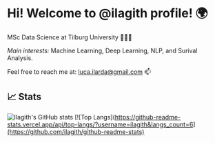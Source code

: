 # Hi! Welcome to @ilagith profile! 🌍 

MSc Data Science at Tilburg University 🦁🇳🇱

*Main interests:*  Machine Learning, Deep Learning, NLP, and Surival Analysis.

Feel free to reach me at: luca.ilarda@gmail.com 📫 

## 📈 Stats

![Ilagith's GitHub stats](https://github-readme-stats.vercel.app/api?username=ilagith&show_icons=true&theme=vue&count_private=true)
[![Top Langs](https://github-readme-stats.vercel.app/api/top-langs/?username=ilagith&langs_count=6](https://github.com/ilagith/github-readme-stats)


<!---
ilagith/ilagith is a ✨ special ✨ repository because its `README.md` (this file) appears on your GitHub profile.
You can click the Preview link to take a look at your changes.
---> 
